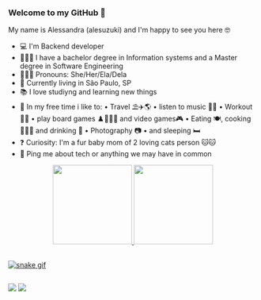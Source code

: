 ### Welcome to my GitHub 🖖
My name is Alessandra (alesuzuki) and I'm happy to see you here 🤓

- 💻 I'm Backend developer
- 👩🏻‍🎓 I have a bachelor degree in Information systems and a Master degree in Software Engineering
- 👩🏻‍💼 Pronouns: She/Her/Ela/Dela
- 📌 Currently living in São Paulo, SP
- 📚 I love studiyng and learning new things
- 🤩 In my free time i like to:
 • Travel ⛱️✈️🌎
 • listen to music 🎵🎶
 • Workout 🏋🏻 
 • play board games ♟️🎲🧙‍♂️ and video games🎮
 • Eating 🍽️, cooking 👩🏻‍🍳 and drinking 🍻
 • Photography 📷 
 • and sleeping 🛏️
- ❓ Curiosity: I'm a fur baby mom of 2 loving cats person 🐱🐱
- 💬 Ping me about tech or anything we may have in common

<div align="center">
  <a href="https://github.com/alesuzuki">
  <img height="160em" src="https://github-readme-stats.vercel.app/api?username=alesuzuki&show_icons=true&theme=dracula&include_all_commits=true&count_private=true"/>
  <img height="160em" src="https://github-readme-stats.vercel.app/api/top-langs/?username=cgcagnoni&layout=compact&langs_count=7&theme=dracula"/>
</div>
 
##
  ![snake gif](https://github.com/alesuzuki/alesuzuki/blob/output/github-contribution-grid-snake.gif)
##

<div> 
  <a href = "mailto:alesuzuki@gmail.com"><img src="https://img.shields.io/badge/-Gmail-%23333?style=for-the-badge&logo=gmail&logoColor=white" target="_blank"></a>
  <a href="https://www.linkedin.com/in/alesuzuki/" target="_blank"><img src="https://img.shields.io/badge/-LinkedIn-%230077B5?style=for-the-badge&logo=linkedin&logoColor=white" target="_blank"></a>
  
 
</div>
